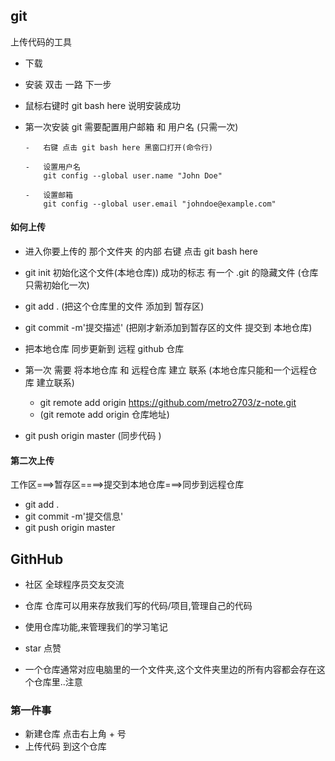 ## git

上传代码的工具

-   下载
-   安装 双击 一路 下一步
-   鼠标右键时 git bash here 说明安装成功

-   第一次安装 git 需要配置用户邮箱 和 用户名 (只需一次)

        -   右键 点击 git bash here 黑窗口打开(命令行)

        -   设置用户名
            git config --global user.name "John Doe"

        -   设置邮箱
            git config --global user.email "johndoe@example.com"

#### 如何上传

-   进入你要上传的 那个文件夹 的内部 右键 点击 git bash here
-   git init 初始化这个文件(本地仓库)) 成功的标志 有一个 .git 的隐藏文件 (仓库只需初始化一次)
-   git add . (把这个仓库里的文件 添加到 暂存区)
-   git commit -m'提交描述' (把刚才新添加到暂存区的文件 提交到 本地仓库)

-   把本地仓库 同步更新到 远程 github 仓库
-   第一次 需要 将本地仓库 和 远程仓库 建立 联系 (本地仓库只能和一个远程仓库 建立联系)

    -   git remote add origin https://github.com/metro2703/z-note.git
    -   (git remote add origin 仓库地址)

-   git push origin master (同步代码 )

#### 第二次上传

工作区===>暂存区====>提交到本地仓库===>同步到远程仓库

-   git add .
-   git commit -m'提交信息'
-   git push origin master

## GithHub

-   社区 全球程序员交友交流
-   仓库 仓库可以用来存放我们写的代码/项目,管理自己的代码
-   使用仓库功能,来管理我们的学习笔记
-   star 点赞

-   一个仓库通常对应电脑里的一个文件夹,这个文件夹里边的所有内容都会存在这个仓库里..注意

### 第一件事

-   新建仓库 点击右上角 + 号
-   上传代码 到这个仓库
